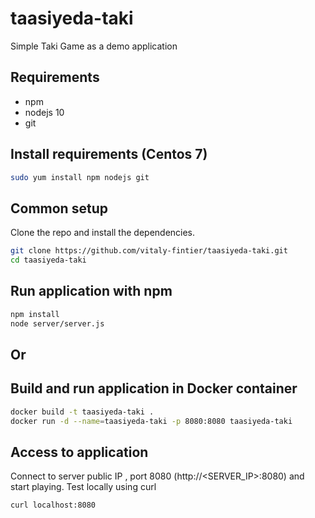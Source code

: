 # taasiyeda-taki
Simple Taki Game as a demo application

## Requirements
* npm
* nodejs 10
* git

## Install requirements (Centos 7)

```bash
sudo yum install npm nodejs git 
```

## Common setup

Clone the repo and install the dependencies.

```bash
git clone https://github.com/vitaly-fintier/taasiyeda-taki.git
cd taasiyeda-taki
```

## Run application with npm
```bash
npm install
node server/server.js
```
## Or

## Build and run application in Docker container
```bash
docker build -t taasiyeda-taki .
docker run -d --name=taasiyeda-taki -p 8080:8080 taasiyeda-taki
```

## Access to application
Connect to server public IP , port 8080 (http://<SERVER_IP>:8080) and start playing.
Test locally using curl
```bash
curl localhost:8080
```


